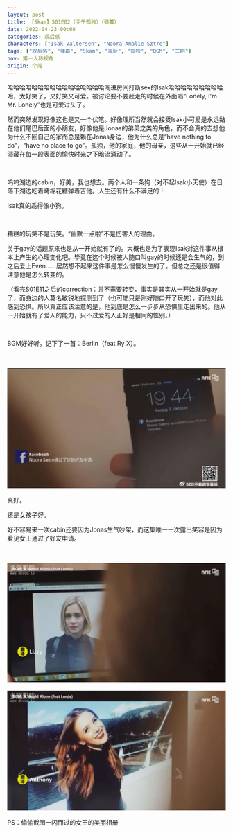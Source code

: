 ```yaml
---
layout: post
title: 【Skam】S01E02（关于孤独）（弹幕）
date: 2022-04-23 00:08
categories: 观后感
characters: ["Isak Valtersen", "Noora Amalie Sætre"]
tags: ["观后感", "弹幕", "Skam", "羞耻", "孤独", "BGM", "二刷"]
pov: 第一人称视角
origin: 个站
---
```


哈哈哈哈哈哈哈哈哈哈哈哈哈哈哈哈闯进房间打断sex的Isak哈哈哈哈哈哈哈哈哈哈，太好笑了，又好笑又可爱。被讨论要不要赶走的时候在外面唱“Lonely, I'm Mr. Lonely”也是可爱过头了。

然而突然发现好像这也是又一个伏笔。好像理所当然就会接受Isak小可爱是永远黏在他们尾巴后面的小朋友，好像他是Jonas的弟弟之类的角色，而不会真的去想他为什么不回自己的家而总是赖在Jonas身边，他为什么总是“have nothing to do”，“have no place to go”。孤独，他的家庭，他的母亲，这些从一开始就已经潜藏在每一段表面的愉快时光之下暗流涌动了。

<br>

呜呜湖边的cabin，好美，我也想去。两个人和一条狗（对不起Isak小天使）在日落下湖边吃着烤棉花糖弹着吉他。人生还有什么不满足的！

Isak真的乖得像小狗。

<br>

糟糕的玩笑不是玩笑。“幽默一点啦”不是伤害人的理由。

关于gay的话题原来也是从一开始就有了的。大概也是为了表现Isak对这件事从根本上产生的心理变化吧。毕竟在这个时候被人随口叫gay的时候还是会生气的，到之后爱上Even……居然想不起来这件事是怎么慢慢发生的了。但总之还是很值得注意他是怎么转变的。

（看完S01E11之后的correction：并不需要转变，事实是其实从一开始就是gay了，而身边的人莫名敏锐地探测到了（也可能只是刚好随口开了玩笑），而他对此感到恐惧。所以真正应该注意的是，他到底是怎么一步步从恐惧里走出来的。他从一开始就有了爱人的能力，只不过爱的人正好是相同的性别。）

<br>

BGM好好听。记下了一首：Berlin（feat Ry X）。

<br><br>
![2-3](https://raw.githubusercontent.com/junesirius/junesirius.github.io/master/assets/images/Skam/Skam1/Skam1-2-3.png)
<br>

真好。

还是女孩子好。

好不容易来一次cabin还要因为Jonas生气吵架，而这集唯一一次露出笑容是因为看见女王通过了好友申请。

<br><br>
![2-1](https://raw.githubusercontent.com/junesirius/junesirius.github.io/master/assets/images/Skam/Skam1/Skam1-2-1.png)
<br><br>
![2-2](https://raw.githubusercontent.com/junesirius/junesirius.github.io/master/assets/images/Skam/Skam1/Skam1-2-2.png)
<br>

PS：偷偷截图一闪而过的女王的美丽相册
